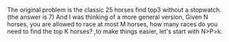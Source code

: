 The original problem is the classic 25 horses find top3 without a stopwatch. (the answer is 7)
And I was thinking of a more general version, Given N horses, you are allowed to race at most M horses, how many races do you need to find the top K horses? ,to make things easier, let's start with N>P>k.
